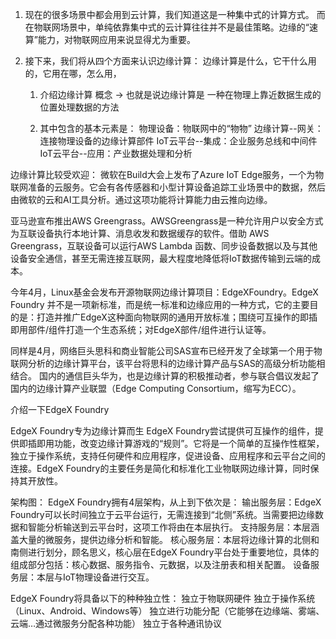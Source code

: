 1. 现在的很多场景中都会用到云计算，我们知道这是一种集中式的计算方式。
而在物联网场景中，单纯依靠集中式的云计算往往并不是最佳策略。边缘的“速算”能力，对物联网应用来说显得尤为重要。

2. 接下来，我们将从四个方面来认识边缘计算：
边缘计算是什么，它干什么用的，它用在哪，怎么用，
	1. 介绍边缘计算
	概念 -> 也就是说边缘计算是 一种在物理上靠近数据生成的位置处理数据的方法

	2. 其中包含的基本元素是：
		物理设备：物联网中的“物物”
		边缘计算--网关：连接物理设备的边缘计算部件
		IoT云平台--集成：企业服务总线和中间件
		IoT云平台--应用：产业数据处理和分析

边缘计算比较受欢迎：
微软在Build大会上发布了Azure IoT Edge服务，一个为物联网准备的云服务。它会有各传感器和小型计算设备追踪工业场景中的数据，然后由微软的云和AI工具分析。通过这项功能将计算能力由云推向边缘。

亚马逊宣布推出AWS Greengrass。AWSGreengrass是一种允许用户以安全方式为互联设备执行本地计算、消息收发和数据缓存的软件。借助 AWS Greengrass，互联设备可以运行AWS Lambda 函数、同步设备数据以及与其他设备安全通信，甚至无需连接互联网，最大程度地降低将IoT数据传输到云端的成本。

今年4月，Linux基金会发布开源物联网边缘计算项目：EdgeXFoundry。EdgeX Foundry 并不是一项新标准，而是统一标准和边缘应用的一种方式，它的主要目的是：打造并推广EdgeX这种面向物联网的通用开放标准；围绕可互操作的即插即用部件/组件打造一个生态系统；对EdgeX部件/组件进行认证等。

同样是4月，网络巨头思科和商业智能公司SAS宣布已经开发了全球第一个用于物联网分析的边缘计算平台，该平台将思科的边缘计算产品与SAS的高级分析功能相结合。
国内的通信巨头华为，也是边缘计算的积极推动者，参与联合倡议发起了国内的边缘计算产业联盟（Edge Computing Consortium，缩写为ECC）。

介绍一下EdgeX Foundry  

EdgeX Foundry专为边缘计算而生
EdgeX Foundry尝试提供可互操作的组件，提供即插即用功能，改变边缘计算游戏的“规则”。它将是一个简单的互操作性框架，独立于操作系统，支持任何硬件和应用程序，促进设备、应用程序和云平台之间的连接。EdgeX Foundry的主要任务是简化和标准化工业物联网边缘计算，同时保持其开放性。

架构图：
EdgeX Foundry拥有4层架构，从上到下依次是：
输出服务层：EdgeX Foundry可以长时间独立于云平台运行，无需连接到“北侧”系统。当需要把边缘数据和智能分析输送到云平台时，这项工作将由在本层执行。
支持服务层：本层涵盖大量的微服务，提供边缘分析和智能。
核心服务层：本层将边缘计算的北侧和南侧进行划分，顾名思义，核心层在EdgeX Foundry平台处于重要地位，具体的组成部分包括：核心数据、服务指令、元数据，以及注册表和相关配置。
设备服务层：本层与IoT物理设备进行交互。

EdgeX Foundry将具备以下的种种独立性：
独立于物联网硬件
独立于操作系统（Linux、Android、Windows等）
独立进行功能分配（它能够在边缘端、雾端、云端…通过微服务分配各种功能）
独立于各种通讯协议